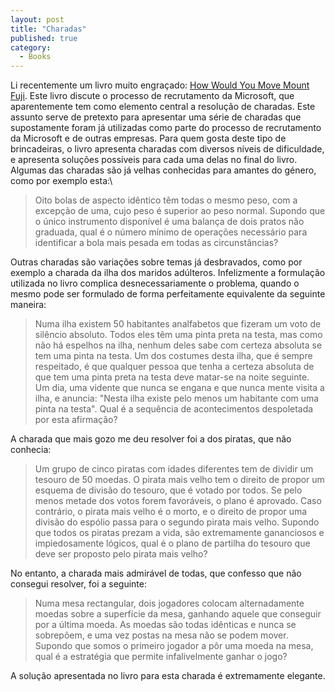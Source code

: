 ```yaml
---
layout: post
title: "Charadas"
published: true
category:
  - Books
---
```


Li recentemente um livro muito engraçado: [How Would You Move Mount
Fuji]. Este livro discute o processo de recrutamento da Microsoft, que
aparentemente tem como elemento central a resolução de charadas. Este
assunto serve de pretexto para apresentar uma série de charadas que
supostamente foram já utilizadas como parte do processo de recrutamento
da Microsoft e de outras empresas. Para quem gosta deste tipo de
brincadeiras, o livro apresenta charadas com diversos níveis de
dificuldade, e apresenta soluções possíveis para cada uma delas no final
do livro. Algumas das charadas são já velhas conhecidas para amantes do
género, como por exemplo esta:\

> Oito bolas de aspecto idêntico têm todas o mesmo peso, com a excepção
> de uma, cujo peso é superior ao peso normal. Supondo que o único
> instrumento disponível é uma balança de dois pratos não graduada, qual
> é o número mínimo de operações necessário para identificar a bola mais
> pesada em todas as circunstâncias?

Outras charadas são variações sobre temas já desbravados, como por
exemplo a charada da ilha dos maridos adúlteros. Infelizmente a
formulação utilizada no livro complica desnecessariamente o problema,
quando o mesmo pode ser formulado de forma perfeitamente equivalente da
seguinte maneira:

> Numa ilha existem 50 habitantes analfabetos que fizeram um voto de
> silêncio absoluto. Todos eles têm uma pinta preta na testa, mas como
> não há espelhos na ilha, nenhum deles sabe com certeza absoluta se tem
> uma pinta na testa. Um dos costumes desta ilha, que é sempre
> respeitado, é que qualquer pessoa que tenha a certeza absoluta de que
> tem uma pinta preta na testa deve matar-se na noite seguinte. Um dia,
> uma vidente que nunca se engana e que nunca mente visita a ilha, e
> anuncia: "Nesta ilha existe pelo menos um habitante com uma pinta na
> testa". Qual é a sequência de acontecimentos despoletada por esta
> afirmação?

A charada que mais gozo me deu resolver foi a dos piratas, que não
conhecia:

> Um grupo de cinco piratas com idades diferentes tem de dividir um
> tesouro de 50 moedas. O pirata mais velho tem o direito de propor um
> esquema de divisão do tesouro, que é votado por todos. Se pelo menos
> metade dos votos forem favoráveis, o plano é aprovado. Caso contrário,
> o pirata mais velho é o morto, e o direito de propor uma divisão do
> espólio passa para o segundo pirata mais velho. Supondo que todos os
> piratas prezam a vida, são extremamente gananciosos e impiedosamente
> lógicos, qual é o plano de partilha do tesouro que deve ser proposto
> pelo pirata mais velho?

No entanto, a charada mais admirável de todas, que confesso que não
consegui resolver, foi a seguinte:

> Numa mesa rectangular, dois jogadores colocam alternadamente moedas
> sobre a superfície da mesa, ganhando aquele que conseguir por a última
> moeda. As moedas são todas idênticas e nunca se sobrepõem, e uma vez
> postas na mesa não se podem mover. Supondo que somos o primeiro
> jogador a pôr uma moeda na mesa, qual é a estratégia que permite
> infalivelmente ganhar o jogo?

A solução apresentada no livro para esta charada é extremamente
elegante.

  [How Would You Move Mount Fuji]: http://www.amazon.com/exec/obidos/tg/detail/-/0316919160?v=glance
